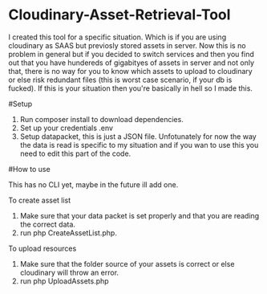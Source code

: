 # Cloudinary-Asset-Retrieval-Tool

I created this tool for a specific situation. Which is if you are using cloudinary as SAAS but previosly stored assets 
in server. Now this is no problem in general but if you decided to switch services and then you find out that you 
have hundereds of gigabityes of assets in server and not only that, there is no way for you to know which assets to upload 
to cloudinary or else risk redundant files (this is worst case scenario, if your db is fucked). If this is your situation then you're basically in hell so I made this.

#Setup

1. Run composer install to download dependencies.
2. Set up your credentials .env
3. Setup datapacket, this is just a JSON file. Unfotunately for now the way the data is read is 
specific to my situation and if you wan to use this you need to edit this part of the code. 

#How to use

This has no CLI yet, maybe in the future ill add one. 

To create asset list 

1. Make sure that your data packet is set properly and that you are reading the correct data.
2. run php CreateAssetList.php.

To upload resources 

1. Make sure that the folder source of your assets is correct or else
   cloudinary will throw an error.
2. run php UploadAssets.php
